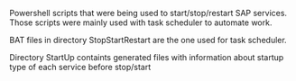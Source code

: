 Powershell scripts that were being used to start/stop/restart SAP services.
Those scripts were mainly used with task scheduler to automate work.

BAT files in directory StopStartRestart are the one used for task scheduler.

Directory StartUp containts generated files with information about startup type of each service before stop/start

